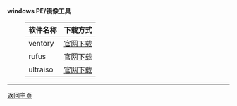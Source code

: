 <html>
<head>
<meta charset='UTF-8'><meta name='viewport' content='width=device-width initial-scale=1'>
</head>
<body><p><strong>windows PE/镜像工具</strong></p>
<figure><table>
<thead>
<tr><th style='text-align:left;' >软件名称</th><th style='text-align:right;' >下载方式</th></tr></thead>
<tbody><tr><td style='text-align:left;' >ventory</td><td style='text-align:right;' ><a href='https://www.ventoy.net/cn/index.html'>官网下载</a></td></tr><tr><td style='text-align:left;' >rufus </td><td style='text-align:right;' ><a href='http://rufus.ie/zh/'>官网下载</a></td></tr><tr><td style='text-align:left;' >ultraiso</td><td style='text-align:right;' ><a href='https://cn.ultraiso.net/xiazai.html'>官网下载</a></td></tr></tbody>
</table></figure>
<hr />
<p><a href='https://netlinkbuilder.github.io/storedownload/'>返回主页</a></p>
<p>&nbsp;</p>
</body>
</html>
